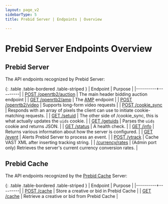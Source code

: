 ```yaml
---
layout: page_v2
sidebarType: 5
title: Prebid Server | Endpoints | Overview

---
```


# Prebid Server Endpoints Overview

## Prebid Server

The API endpoints recognized by Prebid Server:

{: .table .table-bordered .table-striped }
| Endpoint | Purpose |
|----------+---------|
| [POST /openrtb2/auction](/prebid-server/endpoints/openrtb2/pbs-endpoint-auction.html) | The main header bidding auction endpoint |
| [GET /openrtb2/amp](/prebid-server/endpoints/openrtb2/pbs-endpoint-amp.html) | The [AMP](/prebid-server/use-cases/pbs-amp.html) endpoint |
| [POST /openrtb2/video](/prebid-server/endpoints/openrtb2/pbs-endpoint-video.html) | Supports long-form video requests |
| [POST /cookie_sync](/prebid-server/endpoints/pbs-endpoint-cookieSync.html) | Responds with an array of pixels the client can use to initiate cookie-matching requests. |
| [GET /setuid](/prebid-server/endpoints/pbs-endpoint-setuid.html) | The other side of /cookie_sync, this is what actually updates the `uids` cookie. |
| [GET /getuids](/prebid-server/endpoints/pbs-endpoint-getuids.html) | Parses the `uids` cookie and returns JSON. |
| [GET /status](/prebid-server/endpoints/pbs-endpoint-status.html) | A health check. |
| [GET /info](/prebid-server/endpoints/info/pbs-endpoint-info.html) | Returns various information about how the server is configured. |
| [GET /event](/prebid-server/endpoints/pbs-endpoint-event.html) | Alerts Prebid Server to process an event. |
| [POST /vtrack](/prebid-server/endpoints/pbs-endpoint-event.html) | Cache VAST XML after inserting tracking string. |
| [/currency/rates](/prebid-server/endpoints/pbs-endpoint-admin.html) | (Admin port only) Retrieves the server's current currency conversion rates. |

## Prebid Cache

The API endpoints recognized by the [Prebid Cache](/prebid-server/features/pbs-caching.html) Server:

{: .table .table-bordered .table-striped }
| Endpoint | Purpose |
|----------+---------|
| [POST /cache](/prebid-server/endpoints/pbs-endpoints-pbc.html) | Store a creative or bid in Prebid Cache |
| [GET /cache](/prebid-server/endpoints/pbs-endpoints-pbc.html#get-cache) | Retrieve a creative or bid from Prebid Cache |
